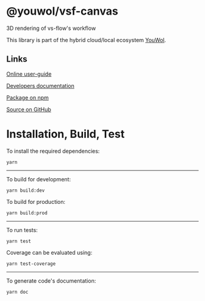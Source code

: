 # @youwol/vsf-canvas

3D rendering of vs-flow's workflow 

This library is part of the hybrid cloud/local ecosystem
[YouWol](https://platform.youwol.com/applications/@youwol/platform/latest).

## Links

[Online user-guide](https://l.youwol.com/doc/@youwol/vsf-canvas)

[Developers documentation](https://platform.youwol.com/applications/@youwol/cdn-explorer/latest?package=@youwol/vsf-canvas&tab=doc)

[Package on npm](https://www.npmjs.com/package/@youwol/vsf-canvas)

[Source on GitHub](https://github.com/youwol/vsf-canvas)

# Installation, Build, Test

To install the required dependencies:

```shell
yarn
```

---

To build for development:

```shell
yarn build:dev
```

To build for production:

```shell
yarn build:prod
```

---

To run tests:

```shell
yarn test
```

Coverage can be evaluated using:

```shell
yarn test-coverage
```

---

To generate code's documentation:

```shell
yarn doc
```
